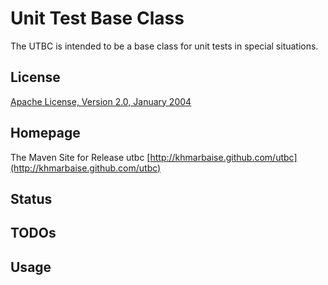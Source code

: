 Unit Test Base Class
====================

The UTBC is intended to be a base class for unit tests
in special situations.

License
-------
[Apache License, Version 2.0, January 2004](http://www.apache.org/licenses/)

Homepage
--------

The Maven Site for Release utbc  [http://khmarbaise.github.com/utbc](http://khmarbaise.github.com/utbc)

Status
------

TODOs
-----

Usage
-----

